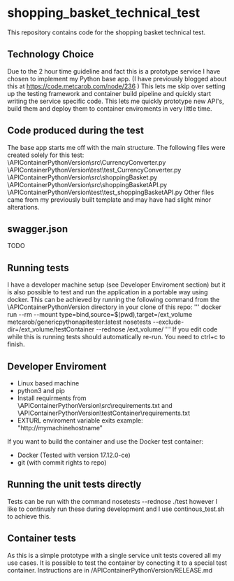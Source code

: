 # shopping_basket_technical_test

This repository contains code for the shopping basket technical test.

## Technology Choice
Due to the 2 hour time guideline and fact this is a prototype service I have chosen to implement my Python base app. (I have previously blogged about this at https://code.metcarob.com/node/236 ) This lets me skip over setting up the testing framework and container build pipeline and quickly start writing the service specific code. This lets me quickly prototype new API's, build them and deploy them to container enviroments in very little time.

## Code produced during the test

The base app starts me off with the main structure. The following files were created solely for this test:
\APIContainerPythonVersion\src\CurrencyConverter.py
\APIContainerPythonVersion\test\test_CurrencyConverter.py
\APIContainerPythonVersion\src\shoppingBasket.py
\APIContainerPythonVersion\src\shoppingBasketAPI.py
\APIContainerPythonVersion\test\test_shoppingBasketAPI.py
Other files came from my previously built template and may have had slight minor alterations.

## swagger.json

TODO


## Running tests

I have a developer machine setup (see Developer Enviroment section) but it is also possible to test and run the application in a portable way using docker.
This can be achieved by running the following command from the \APIContainerPythonVersion directory in your clone of this repo:
'''
docker run --rm --mount type=bind,source=$(pwd),target=/ext_volume metcarob/genericpythonapitester:latest nosetests --exclude-dir=/ext_volume/testContainer --rednose /ext_volume/
'''
If you edit code while this is running tests should automatically re-run. You need to ctrl+c to finish.



## Developer Enviroment

 - Linux based machine
 - python3 and pip
 - Install requirments from \APIContainerPythonVersion\src\requirements.txt and \APIContainerPythonVersion\testContainer\requirements.txt
 - EXTURL enviroment variable exits example: "http://mymachinehostname"
  
 
If you want to build the container and use the Docker test container:
 - Docker (Tested with version 17.12.0-ce)
 - git (with commit rights to repo)
 
## Running the unit tests directly

Tests can be run with the command nosetests --rednose ./test however I like to continusly run these during development and I use continous_test.sh to achieve this.

## Container tests

As this is a simple prototype with a single service unit tests covered all my use cases. It is possible to test the container by conecting it to a special test container. Instructions are in /APIContainerPythonVersion/RELEASE.md
 

